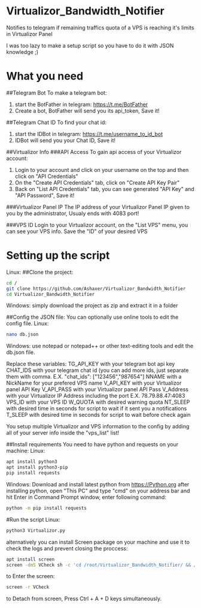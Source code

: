 # Virtualizor_Bandwidth_Notifier
Notifies to telegram if remaining traffics quota of a VPS is reaching it's limits in Virtualizor Panel

I was too lazy to make a setup script so you have to do it with JSON knowledge ;)

# What you need

##Telegram Bot
To make a telegram bot:
1. start the BotFather in telegram: https://t.me/BotFather
2. Create a bot, BotFather will send you its api_token, Save it!

##Telegram Chat ID
To find your chat id:
1. start the IDBot in telegram: https://t.me/username_to_id_bot
2. IDBot will send you your Chat ID, Save it!

##Virtualizor Info
###API Access
To gain api access of your Virtualizor account:
1. Login to your account and click on your username on the top and then click on "API Credentials"
2. On the "Create API Credentials" tab, click on "Create API Key Pair"
3. Back on "List API Credentials" tab, you can see generated "API Key" and "API Password", Save it!

###Virtualizor Panel IP
The IP address of your Virtualizor Panel IP given to you by the administrator, Usualy ends with 4083 port!

###VPS ID
Login to your Virtualizor account, on the "List VPS" menu, you can see your VPS info.
Save the "ID" of your desired VPS

# Setting up the script
Linux:
##Clone the project:
```bash
cd /
git clone https://github.com/Ashaxer/Virtualizor_Bandwidth_Notifier
cd Virtualizor_Bandwidth_Notifier
```
Windows: simply download the project as zip and extract it in a folder

##Config the JSON file:
You can optionally use online tools to edit the config file.
Linux:
```bash
nano db.json
```
Windows: use notepad or notepad++ or other text-editing tools and edit the db.json file.

Replace these variables:
TG_API_KEY with your telegram bot api key
CHAT_IDS with your telegram chat id (you can add more ids, just separate them with comma. E.X. "chat_ids": ["123456","987654"]
NNAME with a NickName for your prefered VPS name
V_API_KEY with your Virtualizor panel API Key
V_API_PASS with your Virtualizor panel API Pass
V_Address with your Virtualizor IP Address including the port E.X. 78.79.88.47:4083
VPS_ID with your VPS ID
W_QUOTA with desired warning quota
NT_SLEEP with desired time in seconds for script to wait if it sent you a notifications
T_SLEEP with desired time in seconds for script to wait before check again

You setup multiple Virtualizor and VPS information to the config by adding all of your server info inside the "vps_list" list!

##Install requirements
You need to have python and requests on your machine:
Linux:
```bash
apt install python3
apt install python3-pip
pip install requests
```

Windows:
Download and install latest python from https://Python.org
after installing python, open "This PC" and type "cmd" on your address bar and hit Enter
in Command Prompt window, enter following command:
```cmd
python -m pip install requests
```

#Run the script
Linux:
```bash
python3 Virtualizor.py
```
alternatively you can install Screen package on your machine and use it to check the logs and prevent closing the proccess:
```bash
apt install screen
screen -dmS VCheck sh -c 'cd /root/Virtualizor_Bandwidth_Notifier/ && /usr/bin/python3 Virtualizor.py'
```
to Enter the screen:
```bash
screen -r VCheck
```
to Detach from screen, Press Ctrl + A + D keys simultaneously.
